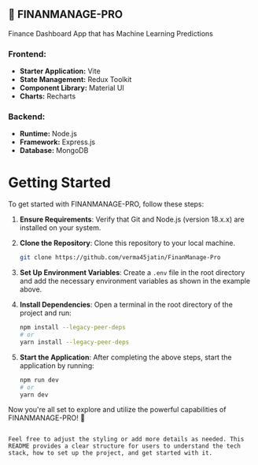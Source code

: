 
## 🚀 FINANMANAGE-PRO
Finance Dashboard App that has Machine Learning Predictions

### Frontend:
- **Starter Application:** Vite
- **State Management:** Redux Toolkit
- **Component Library:** Material UI
- **Charts:** Recharts

### Backend:
- **Runtime:** Node.js
- **Framework:** Express.js
- **Database:** MongoDB

# Getting Started

To get started with FINANMANAGE-PRO, follow these steps:

1. **Ensure Requirements**: Verify that Git and Node.js (version 18.x.x) are installed on your system.
   
2. **Clone the Repository**: Clone this repository to your local machine.
   ```sh
   git clone https://github.com/verma45jatin/FinanManage-Pro
   ```
   
3. **Set Up Environment Variables**: Create a `.env` file in the root directory and add the necessary environment variables as shown in the example above.

4. **Install Dependencies**: Open a terminal in the root directory of the project and run:
   ```sh
   npm install --legacy-peer-deps
   # or
   yarn install --legacy-peer-deps
   ```

5. **Start the Application**: After completing the above steps, start the application by running:
   ```sh
   npm run dev
   # or
   yarn dev
   ```

Now you're all set to explore and utilize the powerful capabilities of FINANMANAGE-PRO! 🌟
```

Feel free to adjust the styling or add more details as needed. This README provides a clear structure for users to understand the tech stack, how to set up the project, and get started with it.
